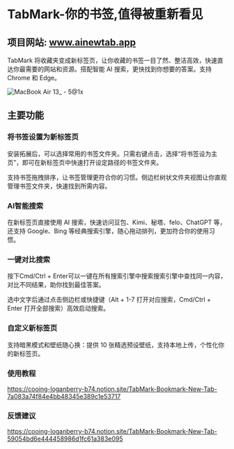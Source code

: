 # TabMark-你的书签,值得被重新看见

## 项目网站: www.ainewtab.app

TabMark 将收藏夹变成新标签页，让你收藏的书签一目了然、整洁高效，快速直达你最需要的网站和资源。搭配智能 AI 搜索，更快找到你想要的答案。支持 Chrome 和 Edge。

![MacBook Air 13_ - 5@1x](https://github.com/user-attachments/assets/bb4f9996-902c-4b69-8a7f-4c2b2e219ffc)

## 主要功能
### 将书签设置为新标签页

安装拓展后，可以选择常用的书签文件夹。只需右键点击，选择“将书签设为主页”，即可在新标签页中快速打开设定路径的书签文件夹。

支持书签拖拽排序，让书签管理更符合你的习惯。侧边栏树状文件夹视图让你直观管理书签文件夹，快速找到所需内容。

### AI智能搜索

在新标签页直接使用 AI 搜索，快速访问豆包、Kimi、秘塔、felo、ChatGPT 等，还支持 Google、Bing 等经典搜索引擎，随心拖动排列，更加符合你的使用习惯。

### 一键对比搜索

按下Cmd/Ctrl + Enter可以一键在所有搜索引擎中搜索搜索引擎中查找同一内容，对比不同结果，助你找到最佳答案。

选中文字后通过点击侧边栏或快捷键（Alt + 1-7 打开对应搜索，Cmd/Ctrl + Enter 打开全部搜索）高效启动搜索。

### 自定义新标签页
支持暗黑模式和壁纸随心换：提供 10 张精选预设壁纸，支持本地上传，个性化你的新标签页。


### 使用教程
https://cooing-loganberry-b74.notion.site/TabMark-Bookmark-New-Tab-7a083a74f84e4bb48345e389c1e53717

### 反馈建议
https://cooing-loganberry-b74.notion.site/TabMark-Bookmark-New-Tab-59054bd6e444458986d1fc61a383e095

